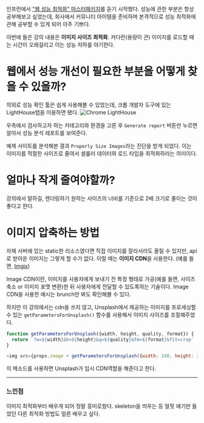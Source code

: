 인프런에서 ["웹 성능 최적화" 마스터패키지](https://www.inflearn.com/roadmaps/478)를 듣기 시작했다. 성능에 관한 부분은 항상 공부해보고 싶었는데, 회사에서 커뮤니티 아이템을 준비하며 본격적으로 성능 최적화에 관해 공부할 수 있게 되어 아주 기쁘다. 

이번에 들은 강의 내용은 **이미지 사이즈 최적화**.
커다란(용량이 큰) 이미지를 로드할 때는 시간이 오래걸리고 이는 성능 저하를 야기한다.


# 웹에서 성능 개선이 필요한 부분을 어떻게 찾을 수 있을까?
의외로 성능 확인 툴은 쉽게 사용해볼 수 있었는데, 크롭 개발자 도구에 있는 LightHouse탭을 이용하면 됐다.
![Chrome LightHouse](https://images.velog.io/images/kados22/post/b5c6984e-e91a-4a7e-a8aa-7b0a2533206e/image.png)

우측에서 검사하고자 하는 카테고리와 환경을 고른 후 `Generate report` 버튼만 누르면 알아서 성능 분석 레포트를 보여준다.

예제 사이트를 분석해본 결과 `Properly Size Images`라는 진단을 받게 되었다.
이는 이미지를 적절한 사이즈로 줄여서 셀룰러 데이터와 로드 타입을 최적화하라는 의미이다.

# 얼마나 작게 줄여야할까?
강의에서 말하길, 렌더링하기 원하는 사이즈의 너비를 기준으로 2배 크기로 줄이는 것이 좋다고 한다.

# 이미지 압축하는 방법
자체 서버에 있는 static한 리소스였다면 직접 이미지를 잘라서라도 올릴 수 있지만, api로 받아온 이미지는 그렇게 할 수가 없다. 
이럴 때는 **이미지 CDN**을 사용한다. (예를 들면, [Imgix](https://imgix.com/solutions/cdn-delivery?utm_term=photo%20cdn&utm_campaign=Adwords+-+Features+-+Image+CDN+-+Asia&utm_source=adwords&utm_medium=ppc&hsa_acc=8534109361&hsa_cam=14731141156&hsa_grp=122656852290&hsa_ad=547392756643&hsa_src=g&hsa_tgt=kwd-301598812715&hsa_kw=photo%20cdn&hsa_mt=b&hsa_net=adwords&hsa_ver=3&gclid=Cj0KCQiAsqOMBhDFARIsAFBTN3eip6GXMjsQVcDgZRurosn_y3RtKLHQM9_y7ZwqloKZh9JKuuUI7csaAqyFEALw_wcB))

Image CDN이란, 이미지를 사용자에게 보내기 전 특정 형태로 가공(예를 들면, 사이즈 축소 or 이미지 포맷 변환)한 뒤 사용자에게 전달할 수 있도록하는 기술이다.
Image CDN을 사용한 예시는 brunch만 봐도 확인해볼 수 있다.

하지만 이 강의에서는 cdn을 쓰지 않고, Unsplash에서 제공하는 이미지를 프로세싱할 수 있는 `getParametersForUnsplash()` 함수를 사용해서 이미지 사이즈를 조절해주었다.
```Javascript
function getParametersForUnsplash({width, height, quality, format}) {
  return `?w=${width}&h=${height}&q=${quality}&fm=${format}&fit=crop`
}
```
```Javascript
<img src={props.image + getParametersForUnsplash({width: 240, height: 240, quality: 80, format: 'jpg'})} alt="thumbnail" />
```

이 메소드를 사용하면 Unsplash가 임시 CDN역할을 해준다고 한다.


----
### 느낀점
이미지 최적화부터 배우게 되어 정말 흥미로웠다. skeleton을 띄우는 등 얼핏 얘기만 들었던 다른 최적화 방법도 얼른 배우고 싶다.
